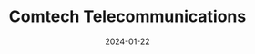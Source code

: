 ---  
layout: startup_page  
title: "Comtech Telecommunications"  
id: "comtech.com"  
permalink: "/comtechtelecommunicationscomtech.com01222024/"  
website: "https://www.comtech.com/"  
funding_round: "Strategic Investment"  
funding_amount: "$45M"  
investors: "White Hat Capital Partners LP, Magnetar"  
about: "Comtech Telecommunications Corp. is a leading global technology company providing terrestrial and wireless network solutions, next-generation 9-1-1 emergency services, satellite and space communications technologies, and cloud native capabilities to commercial and government customers worldwide. The company focuses on mission-critical applications and has a strong commitment to innovation and customer success. Comtech leverages its global presence and decades of experience to create innovative communications solutions."  
markets: "Satellite Communications, Terrestrial and Wireless Solutions, Next-Generation 911 Emergency Services, Cloud Native Capabilities, Information Technology, Telecommunications"  
hq: "Melville, New York, United States"  
founded_year: "1967"  
linkedin: "https://www.linkedin.com/company/comtech-telecommunications-corp"  
twitter: "https://twitter.com/comtechtel"  
instagram: ""  
facebook: "https://www.facebook.com/pages/category/Shopping---Retail/Comtech-Telecommunications-873774442715050/"  
crunchbase: "https://www.crunchbase.com/organization/comtech-telecommunications"  
pitchbook: "https://pitchbook.com/profiles/company/25040-62"  

date_display: "22-Jan-2024"  
date: "2024-01-22"

# SEO Optimization  
meta_title: "Comtech Telecommunications - Strategic Investment Funding ($45M)"  
meta_description: "Comtech Telecommunications, Comtech Telecommunications Corp. is a leading global technology company providing terrestrial and wireless network solutions, next-generation 9-1-1 em..."  
meta_keywords: "Comtech Telecommunications, Satellite Communications, Terrestrial and Wireless Solutions, Next-Generation 911 Emergency Services, Cloud Native Capabilities, Information Technology, Telecommunications, Strategic Investment funding"  
canonical_url: "https://startup.projectstartups.com/comtechtelecommunicationscomtech.com01222024/"  
---